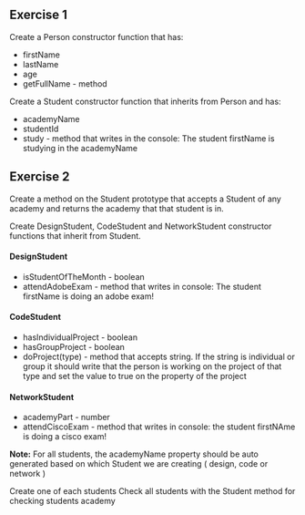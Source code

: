  ## Exercise 1
 Create a Person constructor function that has:
 * firstName
 * lastName
 * age
 * getFullName - method

 Create a Student constructor function that inherits from Person and has:
 * academyName
 * studentId
 * study - method that writes in the console: The student firstName is studying in the academyName

 ## Exercise 2
 Create a method on the Student prototype that accepts a Student of any academy and returns the academy that that student is in.

 Create DesignStudent, CodeStudent and NetworkStudent constructor functions that inherit from Student.
 #### DesignStudent
 * isStudentOfTheMonth - boolean
 * attendAdobeExam - method that writes in console: The student firstName is doing an adobe exam!

 #### CodeStudent
 * hasIndividualProject - boolean
 * hasGroupProject - boolean
 * doProject(type) - method that accepts string. If the string is individual or group it should write that the person is working on the project of that type and set the value to true on the property of the project

 #### NetworkStudent
 * academyPart - number
 * attendCiscoExam - method that writes in console: the student firstNAme is doing a cisco exam!

 **Note:** For all students, the academyName property should be auto generated based on which Student we are creating ( design, code or network )

 Create one of each students
 Check all students with the Student method for checking students academy
